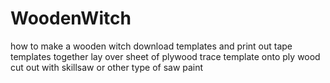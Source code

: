 # WoodenWitch
how to make a wooden witch
download templates and print out
tape templates together
lay over sheet of plywood
trace template onto ply wood
cut out with skillsaw or other type of saw
paint
